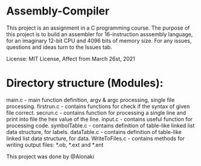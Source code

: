# Assembly-Compiler
This project is an assignment in a C programming course. The purpose of this project is to build an assembler for 16-instruction asssembly language, for an imaginary 12-bit CPU and 4096 bits of memory size. For any issues, questions and ideas turn to the Issues tab.

License: MIT License, Affect from March 26st, 2021

# Directory structure (Modules):

main.c - main function definition, argv & argc processing, single file processing.
firstrun.c - contains functions for check if the syntax of given file correct. 
secrun.c - contains function for processing a single line and print into file the hex value of the line.
input.c - contains useful function for processing code.
symbolTable.c - contains definition of table-like linked list data structure, for labels.
dataTable.c - contains definition of table-like linked list data structure, for data.
WriteToFiles.c - contains methods for writing output files: *.ob, *.ext and *.ent

This project was done by @Alonaki
